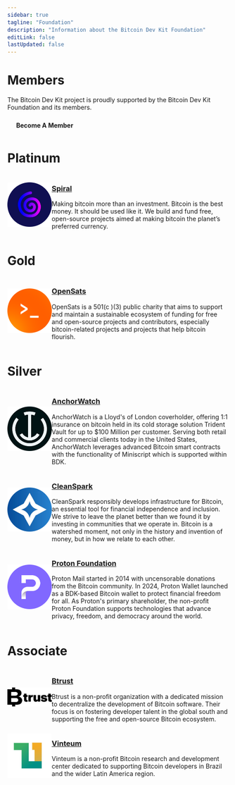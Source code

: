 ```yaml
---
sidebar: true
tagline: "Foundation"
description: "Information about the Bitcoin Dev Kit Foundation"
editLink: false
lastUpdated: false
---
```


# Members

The Bitcoin Dev Kit project is proudly supported by the Bitcoin Dev Kit Foundation and its members.

<div style="text-align: left; margin-bottom: 2rem;">
  <a href="/foundation/become-a-member" style="display: inline-block; background-color: var(--docs-primary-dark); color: var(--docs-dark); padding: 10px 20px; text-decoration: none; border-radius: 5px; font-weight: bold;">Become A Member</a>
</div>

# Platinum

<!-- Spiral -->
<div class="members">
  <div class="members-logo">
    <a href="https://spiral.xyz/" target="_blank">
      <img src="/img/member-logos/spiral.png" alt="Spiral" />
    </a>
  </div>
  <div class="tagline">
    <h3>
      <a href="https://spiral.xyz/" target="_blank">Spiral</a>
    </h3>
    <p>Making bitcoin more than an investment. Bitcoin is the best money. It should be used like it. We build and fund free, open-source projects aimed at making bitcoin the planet’s preferred currency.</p>
  </div>
</div>

# Gold

<!-- OpenSats -->
<div class="members">
  <div class="members-logo">
    <a href="https://opensats.org/" target="_blank">
      <img src="/img/member-logos/opensats.png" alt="OpenSats" />
    </a>
  </div>
  <div class="tagline">
    <h3>
      <a href="https://opensats.org/" target="_blank">OpenSats</a>
    </h3>
    <p>OpenSats is a 501(c )(3) public charity that aims to support and maintain a sustainable ecosystem of funding for free and open-source projects and contributors, especially bitcoin-related projects and projects that help bitcoin flourish.</p>
  </div>
</div>

# Silver

<!-- AnchorWatch -->
<div class="members">
  <div class="members-logo">
    <a href="https://www.anchorwatch.com/" target="_blank">
      <img src="/img/member-logos/anchorwatch.png" alt="AnchorWatch" />
    </a>
  </div>
  <div class="tagline">
    <h3>
      <a href="https://www.anchorwatch.com/" target="_blank">AnchorWatch</a>
    </h3>
    <p>AnchorWatch is a Lloyd's of London coverholder, offering 1:1
insurance on bitcoin held in its cold storage solution Trident Vault for
up to $100 Million per customer. Serving both retail and commercial
clients today in the United States, AnchorWatch leverages advanced
Bitcoin smart contracts with the functionality of Miniscript which is
supported within BDK.</p>
  </div>
</div>

  <!-- CleanSpark -->
<div class="members">
  <div class="members-logo">
    <a href="https://www.cleanspark.com/" target="_blank">
      <img src="/img/member-logos/cleanspark.png" alt="CleanSpark" />
    </a>
  </div>
  <div class="tagline">
    <h3>
      <a href="https://www.cleanspark.com/" target="_blank">CleanSpark</a>
    </h3>
    <p>CleanSpark responsibly develops infrastructure for Bitcoin, an essential
tool for financial independence and inclusion. We strive to leave the
planet better than we found it by investing in communities that we operate
in. Bitcoin is a watershed moment, not only in the history and invention of
money, but in how we relate to each other.</p>
  </div>
</div>

  <!-- Proton Foundation -->
<div class="members">
  <div class="members-logo">
    <a href="https://proton.me/foundation/" target="_blank">
      <img src="/img/member-logos/protonfoundation.png" alt="Proton Foundation" />
    </a>
  </div>
  <div class="tagline">
    <h3>
      <a href="https://proton.me/foundation/" target="_blank">Proton Foundation</a>
    </h3>
    <p>Proton Mail started in 2014 with uncensorable donations from the Bitcoin community. In 2024, Proton Wallet launched as a BDK-based Bitcoin wallet to protect financial freedom for all. As Proton's primary shareholder, the non-profit Proton Foundation supports technologies that advance privacy, freedom, and democracy around the world.</p>
  </div>
</div>

# Associate

<!-- Btrust -->
<div class="members">
  <div class="members-logo">
    <a href="https://www.btrust.tech" target="_blank">
      <img src="/img/member-logos/btrust-logo-black.svg" alt="Btrust" class="btrust-logo" />
    </a>
  </div>
  <div class="tagline">
    <h3>
      <a href="https://www.btrust.tech" target="_blank">Btrust</a>
    </h3>
    <p>Btrust is a non-profit organization with a dedicated mission to decentralize the development of Bitcoin software. Their focus is on fostering developer talent in the global south and supporting the free and open-source Bitcoin ecosystem.</p>
  </div>
</div>

<!-- Vinteum -->
<div class="members">
  <div class="members-logo">
    <a href="https://vinteum.org" target="_blank">
      <img src="/img/member-logos/vinteum.png" alt="Vinteum" />
    </a>
  </div>
  <div class="tagline">
    <h3>
      <a href="https://vinteum.org" target="_blank">Vinteum</a>
    </h3>
    <p>Vinteum is a non-profit Bitcoin research and development center dedicated to supporting Bitcoin developers in Brazil and the wider Latin America region.</p>
  </div>
</div>

<style>
.members {
  display: flex;
  flex-direction: row;
}

.members-logo {
  flex-basis: 20%;
  margin: auto;
}

.tagline {
  flex-basis: 80%
}

.btrust-logo {
  filter: none;
}

html[data-theme="dark"] .btrust-logo,
.dark .btrust-logo,
[data-theme="dark"] .btrust-logo {
  filter: brightness(0) invert(1);
}

@media screen and (max-width: 700px) {
  .members {
    display: flex;
    flex-direction: column;
    justify-content: space-around;
  }

  .members-logo {
    flex-basis: 20%;
    margin: auto;
  }

  .tagline {
    flex-basis: 80%
  }
}
</style>
